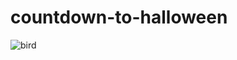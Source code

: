 # countdown-to-halloween


![bird](https://user-images.githubusercontent.com/24884380/184790110-028d7087-0901-46ac-a4b5-2543970280b4.jpg)
